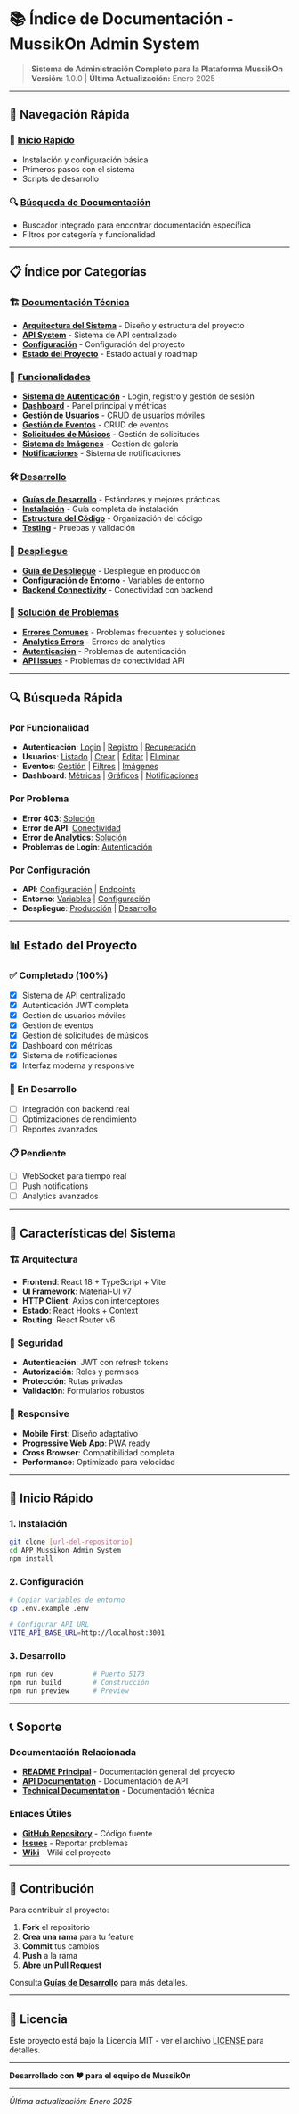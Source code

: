 # 📚 **Índice de Documentación - MussikOn Admin System**

> **Sistema de Administración Completo para la Plataforma MussikOn**  
> **Versión:** 1.0.0 | **Última Actualización:** Enero 2025

---

## 🎯 **Navegación Rápida**

### **🚀 [Inicio Rápido](README.md)**
- Instalación y configuración básica
- Primeros pasos con el sistema
- Scripts de desarrollo

### **🔍 [Búsqueda de Documentación](#búsqueda-rápida)**
- Buscador integrado para encontrar documentación específica
- Filtros por categoría y funcionalidad

---

## 📋 **Índice por Categorías**

### **🏗️ [Documentación Técnica](technical/)**
- **[Arquitectura del Sistema](technical/ARCHITECTURE.md)** - Diseño y estructura del proyecto
- **[API System](technical/API_SYSTEM.md)** - Sistema de API centralizado
- **[Configuración](technical/CONFIGURATION.md)** - Configuración del proyecto
- **[Estado del Proyecto](technical/PROJECT_STATUS.md)** - Estado actual y roadmap

### **🎯 [Funcionalidades](features/)**
- **[Sistema de Autenticación](features/AUTHENTICATION.md)** - Login, registro y gestión de sesión
- **[Dashboard](features/DASHBOARD.md)** - Panel principal y métricas
- **[Gestión de Usuarios](features/USERS.md)** - CRUD de usuarios móviles
- **[Gestión de Eventos](features/EVENTS.md)** - CRUD de eventos
- **[Solicitudes de Músicos](features/MUSICIAN_REQUESTS.md)** - Gestión de solicitudes
- **[Sistema de Imágenes](features/IMAGES.md)** - Gestión de galería
- **[Notificaciones](features/NOTIFICATIONS.md)** - Sistema de notificaciones

### **🛠️ [Desarrollo](development/)**
- **[Guías de Desarrollo](development/GUIDELINES.md)** - Estándares y mejores prácticas
- **[Instalación](development/INSTALLATION.md)** - Guía completa de instalación
- **[Estructura del Código](development/CODE_STRUCTURE.md)** - Organización del código
- **[Testing](development/TESTING.md)** - Pruebas y validación

### **🚀 [Despliegue](deployment/)**
- **[Guía de Despliegue](deployment/GUIDE.md)** - Despliegue en producción
- **[Configuración de Entorno](deployment/ENVIRONMENT.md)** - Variables de entorno
- **[Backend Connectivity](deployment/BACKEND_CONNECTIVITY.md)** - Conectividad con backend

### **🔧 [Solución de Problemas](troubleshooting/)**
- **[Errores Comunes](troubleshooting/COMMON_ERRORS.md)** - Problemas frecuentes y soluciones
- **[Analytics Errors](troubleshooting/ANALYTICS_ERRORS.md)** - Errores de analytics
- **[Autenticación](troubleshooting/AUTHENTICATION_FIXES.md)** - Problemas de autenticación
- **[API Issues](troubleshooting/API_ISSUES.md)** - Problemas de conectividad API

---

## 🔍 **Búsqueda Rápida**

### **Por Funcionalidad**
- **Autenticación**: [Login](features/AUTHENTICATION.md#login) | [Registro](features/AUTHENTICATION.md#registro) | [Recuperación](features/AUTHENTICATION.md#recuperación)
- **Usuarios**: [Listado](features/USERS.md#listado) | [Crear](features/USERS.md#crear) | [Editar](features/USERS.md#editar) | [Eliminar](features/USERS.md#eliminar)
- **Eventos**: [Gestión](features/EVENTS.md) | [Filtros](features/EVENTS.md#filtros) | [Imágenes](features/EVENTS.md#imágenes)
- **Dashboard**: [Métricas](features/DASHBOARD.md#métricas) | [Gráficos](features/DASHBOARD.md#gráficos) | [Notificaciones](features/DASHBOARD.md#notificaciones)

### **Por Problema**
- **Error 403**: [Solución](troubleshooting/COMMON_ERRORS.md#error-403)
- **Error de API**: [Conectividad](troubleshooting/API_ISSUES.md)
- **Error de Analytics**: [Solución](troubleshooting/ANALYTICS_ERRORS.md)
- **Problemas de Login**: [Autenticación](troubleshooting/AUTHENTICATION_FIXES.md)

### **Por Configuración**
- **API**: [Configuración](technical/API_SYSTEM.md) | [Endpoints](technical/API_SYSTEM.md#endpoints)
- **Entorno**: [Variables](deployment/ENVIRONMENT.md) | [Configuración](technical/CONFIGURATION.md)
- **Despliegue**: [Producción](deployment/GUIDE.md) | [Desarrollo](development/INSTALLATION.md)

---

## 📊 **Estado del Proyecto**

### **✅ Completado (100%)**
- [x] Sistema de API centralizado
- [x] Autenticación JWT completa
- [x] Gestión de usuarios móviles
- [x] Gestión de eventos
- [x] Gestión de solicitudes de músicos
- [x] Dashboard con métricas
- [x] Sistema de notificaciones
- [x] Interfaz moderna y responsive

### **🚧 En Desarrollo**
- [ ] Integración con backend real
- [ ] Optimizaciones de rendimiento
- [ ] Reportes avanzados

### **📋 Pendiente**
- [ ] WebSocket para tiempo real
- [ ] Push notifications
- [ ] Analytics avanzados

---

## 🎨 **Características del Sistema**

### **🏗️ Arquitectura**
- **Frontend**: React 18 + TypeScript + Vite
- **UI Framework**: Material-UI v7
- **HTTP Client**: Axios con interceptores
- **Estado**: React Hooks + Context
- **Routing**: React Router v6

### **🔐 Seguridad**
- **Autenticación**: JWT con refresh tokens
- **Autorización**: Roles y permisos
- **Protección**: Rutas privadas
- **Validación**: Formularios robustos

### **📱 Responsive**
- **Mobile First**: Diseño adaptativo
- **Progressive Web App**: PWA ready
- **Cross Browser**: Compatibilidad completa
- **Performance**: Optimizado para velocidad

---

## 🚀 **Inicio Rápido**

### **1. Instalación**
```bash
git clone [url-del-repositorio]
cd APP_Mussikon_Admin_System
npm install
```

### **2. Configuración**
```bash
# Copiar variables de entorno
cp .env.example .env

# Configurar API URL
VITE_API_BASE_URL=http://localhost:3001
```

### **3. Desarrollo**
```bash
npm run dev          # Puerto 5173
npm run build        # Construcción
npm run preview      # Preview
```

---

## 📞 **Soporte**

### **Documentación Relacionada**
- **[README Principal](../README.md)** - Documentación general del proyecto
- **[API Documentation](../API_SYSTEM_DOCUMENTATION.md)** - Documentación de API
- **[Technical Documentation](../TECHNICAL_DOCUMENTATION.md)** - Documentación técnica

### **Enlaces Útiles**
- **[GitHub Repository](https://github.com/your-repo)** - Código fuente
- **[Issues](https://github.com/your-repo/issues)** - Reportar problemas
- **[Wiki](https://github.com/your-repo/wiki)** - Wiki del proyecto

---

## 📝 **Contribución**

Para contribuir al proyecto:

1. **Fork** el repositorio
2. **Crea una rama** para tu feature
3. **Commit** tus cambios
4. **Push** a la rama
5. **Abre un Pull Request**

Consulta **[Guías de Desarrollo](development/GUIDELINES.md)** para más detalles.

---

## 📄 **Licencia**

Este proyecto está bajo la Licencia MIT - ver el archivo [LICENSE](../LICENSE) para detalles.

---

**Desarrollado con ❤️ para el equipo de MussikOn**

---

*Última actualización: Enero 2025* 